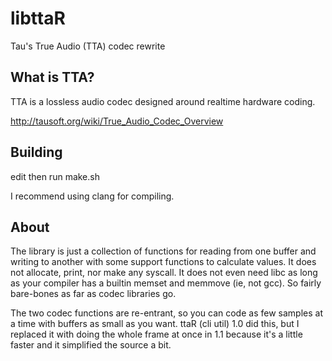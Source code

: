 # libttaR
Tau's True Audio (TTA) codec rewrite

## What is TTA?
TTA is a lossless audio codec designed around realtime hardware coding.

http://tausoft.org/wiki/True_Audio_Codec_Overview

## Building
edit then run make.sh

I recommend using clang for compiling.

## About
The library is just a collection of functions for reading from one buffer and 
writing to another with some support functions to calculate values. It does 
not allocate, print, nor make any syscall. It does not even need libc as long 
as your compiler has a builtin memset and memmove (ie, not gcc). So fairly 
bare-bones as far as codec libraries go.

The two codec functions are re-entrant, so you can code as few samples at a 
time with buffers as small as you want. ttaR (cli util) 1.0 did this, but I 
replaced it with doing the whole frame at once in 1.1 because it's a little 
faster and it simplified the source a bit.
